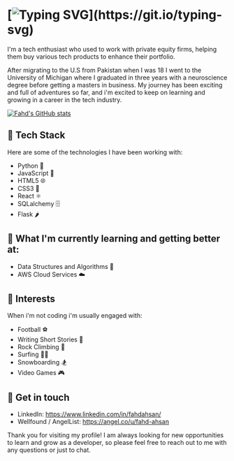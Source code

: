 # [![Typing SVG](https://readme-typing-svg.demolab.com?font=Fira+Code&size=30&pause=1000&color=FFFFFF&repeat=false&width=1000&lines=Hi+I'm+Fahd!+A+former+consultant+turned+Software+Dev!)](https://git.io/typing-svg)

I'm a tech enthusiast who used to work with private equity firms, helping them buy various tech products to enhance their portfolio.

After migrating to the U.S from Pakistan when I was 18 I went to the University of Michigan where I graduated in three years with a neuroscience degree before getting a masters in business. My journey has been exciting and full of adventures so far, and i'm excited to keep on learning and growing in a career in the tech industry.

[![Fahd's GitHub stats](https://github-readme-stats.vercel.app/api?username=dhaaaf)](https://github.com/dhaaaf/github-readme-stats)

## 🔧 Tech Stack

Here are some of the technologies I have been working with:

- Python 🐍
- JavaScript 🚀
- HTML5 🌐
- CSS3 🎨
- React ⚛️
- SQLalchemy 🗄️
- Flask 🌶️


## 🌱 What I'm currently learning and getting better at:

- Data Structures and Algorithms 🤖
- AWS Cloud Services ☁️


## 🎉 Interests

When i'm not coding i'm usually engaged with:

- Football ⚽️
- Writing Short Stories 📝
- Rock Climbing 🧗
- Surfing 🏄‍♂️
- Snowboarding 🏂
- Video Games 🎮

## 💬 Get in touch

- LinkedIn: https://www.linkedin.com/in/fahdahsan/
- Wellfound / AngelList: https://angel.co/u/fahd-ahsan

Thank you for visiting my profile! I am always looking for new opportunities to learn and grow as a developer, so please feel free to reach out to me with any questions or just to chat.
